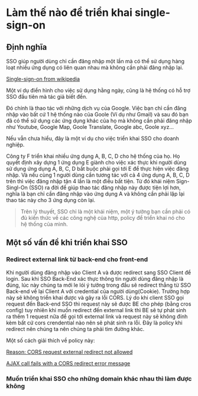 # Làm thế nào để triển khai single-sign-on

## Định nghĩa

SSO giúp người dùng chỉ cần đăng nhập một lần mà có thể sử dụng hàng loạt nhiều ứng dụng có liên quan nhau mà không cần phải đăng nhập lại. 

[Single-sign-on from wikipedia](https://en.wikipedia.org/wiki/Single_sign-on)


Một ví dụ điển hình cho việc sử dụng hằng ngày, cũng là hệ thống có hỗ trợ SSO đầu tiên mà tác giả biết đến.

Đó chính là thao tác với những dịch vụ của Google. Việc bạn chỉ cần đăng nhập vào bất cứ 1 hệ thống nào của Goole (Ví dụ như Gmail) và sau đó bạn đã có thể sử dụng các ứng dụng khác của họ mà không cần phải đăng nhập như Youtube, Google Map, Goole Translate, Google abc, Goole xyz...

Nếu vẫn chưa hiểu, đây là một ví dụ cho việc triển khai SSO cho doanh nghiệp.

Công ty F triển khai nhiều ứng dụng A, B, C, D cho hệ thống của họ. Họ quyết định xây dựng 1 ứng dụng E giành cho việc xác thực khi người dùng sử dụng ứng dụng A, B, C, D bắt buộc phải gọi tới E để thực hiện việc đăng nhập. Và nếu cùng 1 người dùng cần tương tác với cả 4 ứng dụng A, B, C, D trên thì việc đăng nhập tận 4 lần là một điều bất tiện. Từ đó khái niệm Sign-Singl-On (SSO) ra đời để giúp thao tác đăng nhập này được tiện lợi hơn, nghĩa là bạn chỉ cần đăng nhập vào ứng dụng A và không cần phải lặp lại thao tác này cho 3 ứng dụng còn lại.

> Trên lý thuyết, SSO chỉ là một khái niệm, một ý tưởng bạn cần phải có đủ kiến thức về các công nghệ của http, policy để triển khai nó cho hệ thống của mình.

## Một số vấn đề khi triển khai SSO

### Redirect external link từ back-end cho front-end
Khi người dùng đăng nhập vào Client A và được redirect sang SSO Client để login. Sau khi SSO Back-End xác thực thông tin người dùng đăng nhập là đúng, lúc này chúng ta mới le lói ý tưởng trong đầu sẽ redirect thẳng từ SSO Back-end về lại Client A với credential của người dùng(Cookie). Trường hợp này sẽ không triển khai được và gây ra lỗi CORS. Lý do khi client SSO gọi request đến Back-end SSO thì request này sẽ được BE cho phép (bằng cros config) tuy nhiên khi muốn redirect đến external link thì BE sẽ tự phát sinh ra thêm 1 request nữa để gọi tới external link và request này sẽ không đính kèm bất cứ cors crendential nào nên sẽ phát sinh ra lỗi. Đây là policy khi redirect nên chúng ta nên chúng ta phải tìm đường khác.

Một số cách giải thích về policy này:

[Reason: CORS request external redirect not allowed](https://developer.mozilla.org/en-US/docs/Web/HTTP/CORS/Errors/CORSExternalRedirectNotAllowed)

[AJAX call fails with a CORS redirect error message](https://docs.newrelic.com/docs/browser/new-relic-browser/troubleshooting/ajax-call-fails-cors-redirect-error-message/)

### Muốn triển khai SSO cho những domain khác nhau thì làm được không